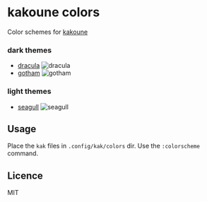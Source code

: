 # kakoune colors

Color schemes for [kakoune](http://kakoune.org)

### dark themes

- [dracula](https://draculatheme.com)
![dracula](https://raw.githubusercontent.com/delapouite/kakoune-buffers/master/screenshots/dracula.jpg)
- [gotham](https://github.com/whatyouhide/gotham-contrib)
![gotham](https://raw.githubusercontent.com/delapouite/kakoune-buffers/master/screenshots/gotham.jpg)

### light themes

- [seagull](https://github.com/nightsense/seabird)
![seagull](https://raw.githubusercontent.com/delapouite/kakoune-buffers/master/screenshots/seagull.jpg)

## Usage

Place the `kak` files in `.config/kak/colors` dir.
Use the `:colorscheme` command.

## Licence

MIT
